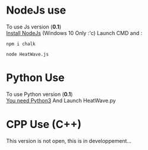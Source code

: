 # NodeJs use

To use Js version (**0.1**) <br/>
<a href="https://nodejs.org/">Install NodeJs</a>
(Windows 10 Only :'c)
Launch CMD and :
```
npm i chalk
```
```
node HeatWave.js
```


# Python Use

To use Python version (**0.1**) <br/>
<a href="https://python.org">You need Python3</a>
         And Launch HeatWave.py


# CPP Use (C++)

This version is not open, this is in developpement...
